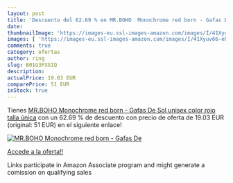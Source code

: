 ```yaml
---
layout: post
title: 'Descuento del 62.69 % en MR.BOHO  Monochrome red born - Gafas De '
date: 
thumbnailImage: 'https://images-eu.ssl-images-amazon.com/images/I/41Xyuv66-eL._SL200_.jpg'
images: [ 'https://images-eu.ssl-images-amazon.com/images/I/41Xyuv66-eL._SL200_.jpg' ]
comments: true
category: ofertas
author: ring
slug: B01G3PXSIQ
description:
actualPrice: 19.03 EUR
comparePrice: 51 EUR
inStock: true
---
```


Tienes [MR.BOHO  Monochrome red born - Gafas De Sol unisex color rojo  talla única](https://www.amazon.es/dp/B01G3PXSIQ/?tag=tolees-21) con un 62.69 % de descuento con precio de oferta de 19.03 EUR (original: 51 EUR) en el siguiente enlace!

[![MR.BOHO  Monochrome red born - Gafas De ](https://images-eu.ssl-images-amazon.com/images/I/41Xyuv66-eL._SL200_.jpg)](https://www.amazon.es/dp/B01G3PXSIQ/?tag=tolees-21)

[Accede a la oferta!!](https://www.amazon.es/dp/B01G3PXSIQ/?tag=tolees-21)

Links participate in Amazon Associate program and might generate a comission on qualifying sales


